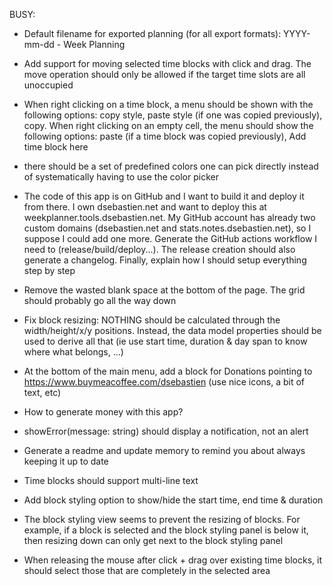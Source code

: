 BUSY:
- Default filename for exported planning (for all export formats): YYYY-mm-dd - Week Planning
- Add support for moving selected time blocks with click and drag. The move operation should only be allowed if the target time slots are all unoccupied

- When right clicking on a time block, a menu should be shown with the following options: copy style, paste style (if one was copied previously), copy. When right clicking on an empty cell, the menu should show the following options: paste (if a time block was copied previously), Add time block here
- there should be a set of predefined colors one can pick directly instead of systematically having to use the color picker
- The code of this app is on GitHub and I want to build it and deploy it from there. I own dsebastien.net and want to deploy this at weekplanner.tools.dsebastien.net. My GitHub account has already two custom domains (dsebastien.net and stats.notes.dsebastien.net), so I suppose I could add one more. Generate the GitHub actions workflow I need to (release/build/deploy...). The release creation should also generate a changelog. Finally, explain how I should setup everything step by step
- Remove the wasted blank space at the bottom of the page. The grid should probably go all the way down
- Fix block resizing: NOTHING should be calculated through the width/height/x/y positions. Instead, the data model properties should be used to derive all that (ie use start time, duration & day span to know where what belongs, ...)
- At the bottom of the main menu, add a block for Donations pointing to https://www.buymeacoffee.com/dsebastien (use nice icons, a bit of text, etc)
- How to generate money with this app?
- showError(message: string) should display a notification, not an alert
- Generate a readme and update memory to remind you about always keeping it up to date
- Time blocks should support multi-line text
- Add block styling option to show/hide the start time, end time & duration
- The block styling view seems to prevent the resizing of blocks. For example, if a block is selected and the block styling panel is below it, then resizing down can only get next to the block styling panel
- When releasing the mouse after click + drag over existing time blocks, it should select those that are completely in the selected area
